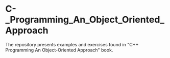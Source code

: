 # C-_Programming_An_Object_Oriented_Approach
The repository presents examples and exercises found in "C++ Programming An Object-Oriented Approach" book.
